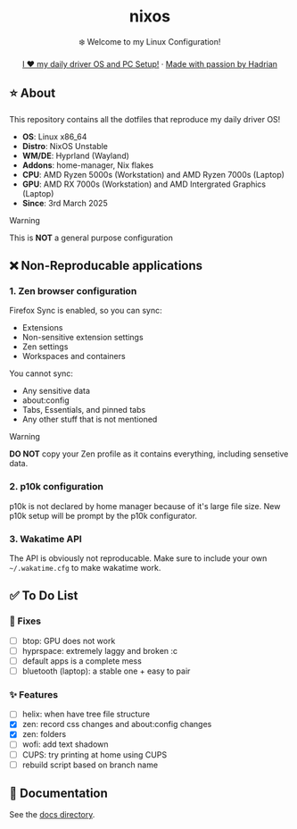 <div align="center">
  <h1 align="center">nixos</h3>
  <p align="center">
    ❄️ Welcome to my Linux Configuration! 
    <br />
    <br />
    <a href="https://hadrian.cc">I ❤️ my daily driver OS and PC Setup!</a>
    ·
    <a href="https://hadrian.cc">Made with passion by Hadrian</a>
  </p>
</div>

## ⭐ About
This repository contains all the dotfiles that reproduce my daily driver OS!
- **OS**: Linux x86_64
- **Distro**: NixOS Unstable
- **WM/DE**: Hyprland (Wayland)
- **Addons**: home-manager, Nix flakes
- **CPU**: AMD Ryzen 5000s (Workstation) and AMD Ryzen 7000s (Laptop)
- **GPU**: AMD RX 7000s (Workstation) and AMD Intergrated Graphics (Laptop)
- **Since**: 3rd March 2025

> [!WARNING]  
> This is **NOT** a general purpose configuration

## ❌ Non-Reproducable applications
### 1. Zen browser configuration 
Firefox Sync is enabled, so you can sync:
  - Extensions
  - Non-sensitive extension settings
  - Zen settings
  - Workspaces and containers

You cannot sync:
  - Any sensitive data
  - about:config
  - Tabs, Essentials, and pinned tabs
  - Any other stuff that is not mentioned

> [!WARNING]
> **DO NOT** copy your Zen profile as it contains everything, including sensetive data.

### 2. p10k configuration
p10k is not declared by home manager because of it's large file size. New p10k setup will be prompt by the p10k configurator.

### 3. Wakatime API
The API is obviously not reproducable. Make sure to include your own `~/.wakatime.cfg` to make wakatime work. 

## ✅ To Do List
### 🚧 Fixes
- [ ] btop: GPU does not work
- [ ] hyprspace: extremely laggy and broken :c
- [ ] default apps is a complete mess
- [ ] bluetooth (laptop): a stable one + easy to pair

### ✨ Features
- [ ] helix: when have tree file structure
- [x] zen: record css changes and about:config changes
- [x] zen: folders
- [ ] wofi: add text shadown
- [ ] CUPS: try printing at home using CUPS
- [ ] rebuild script based on branch name

## 📑 Documentation
See the [docs directory](docs).
